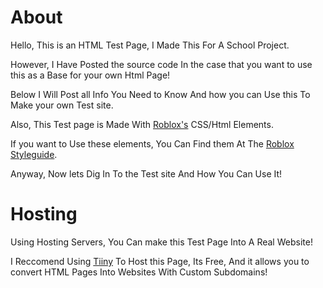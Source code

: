 # About

Hello, This is an HTML Test Page, I Made This For A School Project.

However, I Have Posted the source code In the case that you want to use this as a Base for your own Html Page!

Below I Will Post all Info You Need to Know And how you can Use this To Make your own Test site.

Also, This Test page is Made With [Roblox's](https://roblox.com.com/) CSS/Html Elements.

If you want to Use these elements, You Can Find them At The [Roblox Styleguide](https://roblox.com/reference/styleguide).

Anyway, Now lets Dig In To the Test site And How You Can Use It!

# Hosting

Using Hosting Servers, You Can make this Test Page Into A Real Website!

I Reccomend Using [Tiiny](https://tiiny.host) To Host this Page, Its Free, And it allows you to convert HTML Pages Into Websites With Custom Subdomains!



